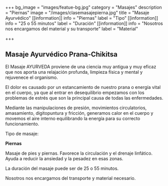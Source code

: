+++
bg_image = "images/featue-bg.jpg"
category = "Masajes"
description = "Piernas"
image = "/images/clasemasajepierna.jpg"
title = "Masaje Ayurvédico"
[[information]]
info = "Piernas"
label = "Tipo"
[[information]]
info = "25 o 55 minutos"
label = "Duración"
[[information]]
info = "Nosotros nos encargamos del material y su transporte"
label = "Material"

+++
## Masaje Ayurvédico Prana-Chikitsa

El Masaje AYURVEDA proviene de una ciencia muy antigua y muy eficaz que nos aporta una relajación profunda, limpieza física y mental y rejuvenece el organismo.

El dolor es causado por un estancamiento de nuestro prana o energía vital en el cuerpo, ya que al entrar en desequilibrio empezamos con los problemas de estrés que son la principal causa de todas las enfermedades.

Mediante las manipulaciones de presión, movimientos circulatorios, amasamiento, digitopuntura y fricción, generamos calor en el cuerpo y movemos el aire interno equilibrando la energía para su correcto funcionamiento.

Tipo de masaje:

**Piernas**

Masaje de pies y piernas. Favorece la circulación y el drenaje linfático. Ayuda a reducir la ansiedad y la pesadez en esas zonas.

La duración del masaje puede ser de 25 o 55 minutos.

Nosotros nos encargamos del transporte y material necesario.